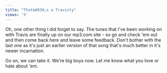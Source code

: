 ```yaml
---
title: "That&#039;s a Travisty"
views: '5'
---
```

<p>Oh, one other thing I did forget to say. The tunes that I've been working on with Travis are finally up on our mp3.com site - so go and check 'em out and then come back here and leave some feedback. Don't bother with the last one as it's just an earlier version of that song that's much better in it's newer incarnation.</p>
<p>Go on, we can take it. We're big boys now. Let me know what you love or hate about 'em.</p>
